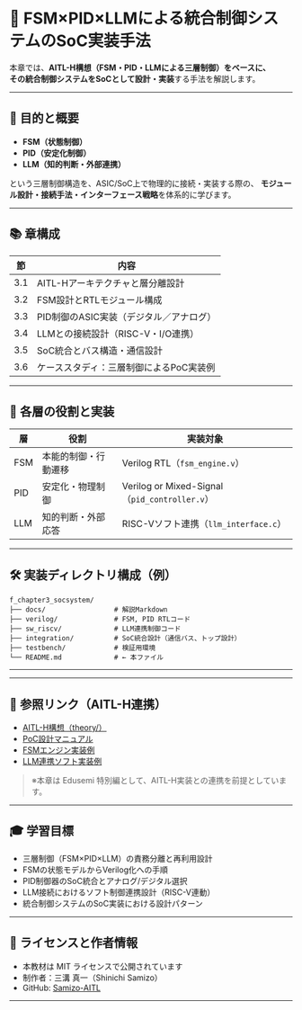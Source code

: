 # 🧠 FSM×PID×LLMによる統合制御システムのSoC実装手法

本章では、**AITL-H構想（FSM・PID・LLMによる三層制御）**をベースに、  
その統合制御システムを**SoCとして設計・実装**する手法を解説します。

---

## 🎯 目的と概要

- **FSM（状態制御）**
- **PID（安定化制御）**
- **LLM（知的判断・外部連携）**

という三層制御構造を、ASIC/SoC上で物理的に接続・実装する際の、
**モジュール設計・接続手法・インターフェース戦略**を体系的に学びます。

---

## 📚 章構成

| 節 | 内容 |
|----|------|
| 3.1 | AITL-Hアーキテクチャと層分離設計 |
| 3.2 | FSM設計とRTLモジュール構成 |
| 3.3 | PID制御のASIC実装（デジタル／アナログ） |
| 3.4 | LLMとの接続設計（RISC-V・I/O連携） |
| 3.5 | SoC統合とバス構造・通信設計 |
| 3.6 | ケーススタディ：三層制御によるPoC実装例 |

---

## 🧬 各層の役割と実装

| 層 | 役割 | 実装対象 |
|----|------|----------|
| FSM | 本能的制御・行動遷移 | Verilog RTL（`fsm_engine.v`） |
| PID | 安定化・物理制御 | Verilog or Mixed-Signal（`pid_controller.v`） |
| LLM | 知的判断・外部応答 | RISC-Vソフト連携（`llm_interface.c`） |

---

## 🛠 実装ディレクトリ構成（例）
```
f_chapter3_socsystem/
├── docs/                 # 解説Markdown
├── verilog/              # FSM, PID RTLコード
├── sw_riscv/             # LLM連携制御コード
├── integration/          # SoC統合設計（通信バス、トップ設計）
├── testbench/            # 検証用環境
└── README.md             # ← 本ファイル
```

---

---

## 📘 参照リンク（AITL-H連携）

- [AITL-H構想（theory/）](../../../AITL-H/theory/README.md)
- [PoC設計マニュアル](../../../AITL-H/PoC/README.md)
- [FSMエンジン実装例](../../../AITL-H/implementary/fsm_engine.py)
- [LLM連携ソフト実装例](../../../AITL-H/implementary/llm_interface.py)

> ※本章は Edusemi 特別編として、AITL-H実装との連携を前提としています。

---

## 🎓 学習目標

- 三層制御（FSM×PID×LLM）の責務分離と再利用設計
- FSMの状態モデルからVerilog化への手順
- PID制御器のSoC統合とアナログ/デジタル選択
- LLM接続におけるソフト制御連携設計（RISC-V連動）
- 統合制御システムのSoC実装における設計パターン

---

## 📎 ライセンスと作者情報

- 本教材は MIT ライセンスで公開されています  
- 制作者：三溝 真一（Shinichi Samizo）  
- GitHub: [Samizo-AITL](https://github.com/Samizo-AITL)

---
